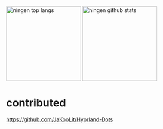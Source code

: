 <div align="left">
    <img alt='ningen top langs' height="200px" src="https://github-readme-stats.vercel.app/api/top-langs/?username=ningen&theme=dracula" />
    <img alt='ningen github stats' height="200px" src="https://github-readme-stats.vercel.app/api?username=ningen&theme=dracula&show_icons=true" />
</div>

# contributed

https://github.com/JaKooLit/Hyprland-Dots
